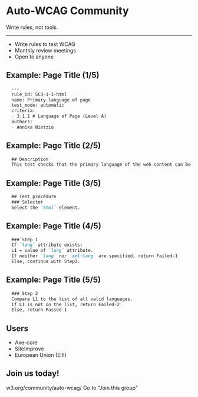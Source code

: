# Auto-WCAG Community

Write rules, not tools.

----

- Write rules to test WCAG
- Monthly review meetings
- Open to anyone

## Example: Page Title (1/5)

```markdown
  ---
  rule_id: SC3-1-1-html
  name: Primary language of page
  test_mode: automatic
  criteria:
  - 3.1.1 # Language of Page (Level A)
  authors:
  - Annika Nietzio
```

## Example: Page Title (2/5)

```markdown
  ## Description
  This test checks that the primary language of the web content can be programmatically determined.
```

## Example: Page Title (3/5)

```markdown
  ## Test procedure
  ### Selector
  Select the `html` element.
```

## Example: Page Title (4/5)

```markdown
  ### Step 1
  If `lang` attribute exists:
  L1 = value of `lang` attribute.
  If neither `lang` nor `xml:lang` are specified, return Failed-1
  Else, continue with Step2.
```

## Example: Page Title (5/5)

```markdown
  ### Step 2
  Compare L1 to the list of all valid languages.
  If L1 is not on the list, return Failed-2
  Else, return Passed-1
```

## Users

- Axe-core
- SiteImprove
- European Union (EIII)

## Join us today!

w3.org/community/auto-wcag/
Go to "Join this group"